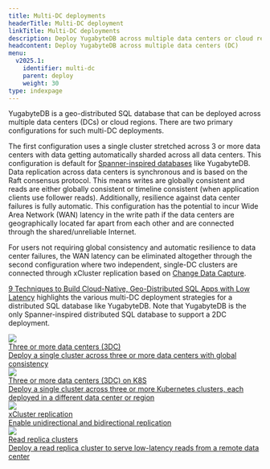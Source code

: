 ```yaml
---
title: Multi-DC deployments
headerTitle: Multi-DC deployment
linkTitle: Multi-DC deployments
description: Deploy YugabyteDB across multiple data centers or cloud regions
headcontent: Deploy YugabyteDB across multiple data centers (DC)
menu:
  v2025.1:
    identifier: multi-dc
    parent: deploy
    weight: 30
type: indexpage
---
```

YugabyteDB is a geo-distributed SQL database that can be deployed across multiple data centers (DCs) or cloud regions. There are two primary configurations for such multi-DC deployments.

The first configuration uses a single cluster stretched across 3 or more data centers with data getting automatically sharded across all data centers. This configuration is default for [Spanner-inspired databases](../../architecture/docdb/) like YugabyteDB. Data replication across data centers is synchronous and is based on the Raft consensus protocol. This means writes are globally consistent and reads are either globally consistent or timeline consistent (when application clients use follower reads). Additionally, resilience against data center failures is fully automatic. This configuration has the potential to incur Wide Area Network (WAN) latency in the write path if the data centers are geographically located far apart from each other and are connected through the shared/unreliable Internet.

For users not requiring global consistency and automatic resilience to data center failures, the WAN latency can be eliminated altogether through the second configuration where two independent, single-DC clusters are connected through xCluster replication based on [Change Data Capture](../../architecture/docdb-replication/change-data-capture/).

[9 Techniques to Build Cloud-Native, Geo-Distributed SQL Apps with Low Latency](https://www.yugabyte.com/blog/9-techniques-to-build-cloud-native-geo-distributed-sql-apps-with-low-latency/) highlights the various multi-DC deployment strategies for a distributed SQL database like YugabyteDB. Note that YugabyteDB is the only Spanner-inspired distributed SQL database to support a 2DC deployment.

<div class="row">
  <div class="col-12 col-md-6 col-lg-12 col-xl-6">
    <a class="section-link icon-offset" href="3dc-deployment/">
      <div class="head">
        <img class="icon" src="/images/section_icons/explore/planet_scale.png"  aria-hidden="true" />
        <div class="title">Three or more data centers (3DC)</div>
      </div>
      <div class="body">
        Deploy a single cluster across three or more data centers with global consistency
      </div>
    </a>
  </div>

  <div class="col-12 col-md-6 col-lg-12 col-xl-6">
    <a class="section-link icon-offset" href="../kubernetes/multi-cluster/">
      <div class="head">
        <img class="icon" src="/images/section_icons/explore/planet_scale.png"  aria-hidden="true" />
        <div class="title">Three or more data centers (3DC) on K8S</div>
      </div>
      <div class="body">
        Deploy a single cluster across three or more Kubernetes clusters, each deployed in a different data center or region
      </div>
    </a>
  </div>

  <div class="col-12 col-md-6 col-lg-12 col-xl-6">
    <a class="section-link icon-offset" href="async-replication/">
      <div class="head">
        <img class="icon" src="/images/section_icons/explore/planet_scale.png"  aria-hidden="true" />
        <div class="title">xCluster replication </div>
      </div>
      <div class="body">
        Enable unidirectional and bidirectional replication
      </div>
    </a>
  </div>

  <div class="col-12 col-md-6 col-lg-12 col-xl-6">
    <a class="section-link icon-offset" href="read-replica-clusters/">
      <div class="head">
        <img class="icon" src="/images/section_icons/explore/planet_scale.png" aria-hidden="true" />
        <div class="title">Read replica clusters</div>
      </div>
      <div class="body">
        Deploy a read replica cluster to serve low-latency reads from a remote data center
      </div>
    </a>
  </div>
</div>
